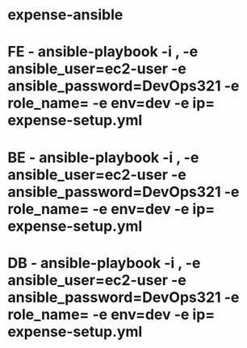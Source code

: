 # expense-ansible

# FE - ansible-playbook -i <fe-vm-private-ip>, -e ansible_user=ec2-user -e ansible_password=DevOps321 -e role_name=<ansible role> -e env=dev -e ip=<be-vm-private-ip> expense-setup.yml
# BE - ansible-playbook -i <be-vm-private-ip>, -e ansible_user=ec2-user -e ansible_password=DevOps321 -e role_name=<ansible role> -e env=dev -e ip=<db-vm-private-ip> expense-setup.yml
# DB - ansible-playbook -i <db-vm-private-ip>, -e ansible_user=ec2-user -e ansible_password=DevOps321 -e role_name=<ansible role> -e env=dev -e ip=<db-vm-private-ip> expense-setup.yml